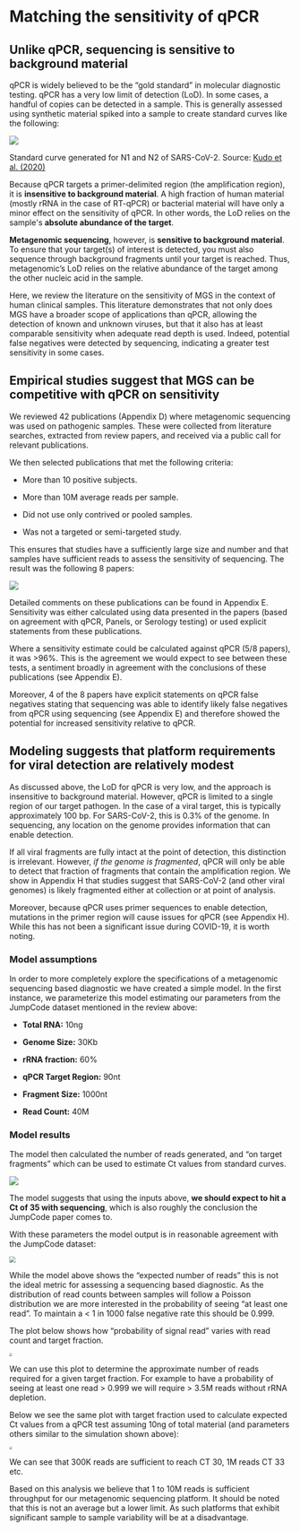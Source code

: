 # Matching the sensitivity of qPCR
## Unlike qPCR, sequencing is sensitive to background material

qPCR is widely believed to be the “gold standard” in molecular diagnostic testing. qPCR has a very low  limit of detection (LoD). In some cases, a handful of copies can be detected in a sample. This is generally assessed using synthetic material spiked into a sample to create standard curves like the following:

![](https://lh3.googleusercontent.com/45LCmGVIxaMMDK7f8jl2RiZNuIVEIuEclahtz6uLr3JEwCMaTThtwrw22ncYAjGE1Pr8hiHy2y_hM6zQozDO9BG_vlKGpmbrbq9xuh7tYmeQzkWmCDMMKSKE3rtWpskeMjY4YgE30T1fT30Oyrv2W4Y)

Standard curve generated for N1 and N2 of SARS-CoV-2. Source: [Kudo et al. (2020)](https://www.researchgate.net/publication/342273491_Detection_of_SARS-CoV-2_RNA_by_multiplex_RT-qPCR)

Because qPCR targets a primer-delimited region (the amplification region), it is **insensitive to background material**. A high fraction of human material (mostly rRNA in the case of RT-qPCR) or bacterial material will have only a minor effect on the sensitivity of qPCR. In other words, the LoD relies on the sample's **absolute abundance of the target**. 

**Metagenomic sequencing**, however, is **sensitive to background material**. To ensure that your target(s) of interest is detected, you must also sequence through background fragments until your target is reached. Thus, metagenomic’s LoD relies on the relative abundance of the target among the other nucleic acid in the sample.

Here, we review the literature on the sensitivity of MGS in the context of human clinical samples. This literature demonstrates that not only does MGS have a broader scope of applications than qPCR, allowing the detection of known and unknown viruses, but that it also has at least comparable sensitivity when adequate read depth is used. Indeed, potential false negatives were detected by sequencing, indicating a greater test sensitivity in some cases. 

## Empirical studies suggest that MGS can be competitive with qPCR on sensitivity

We reviewed 42 publications (Appendix D) where metagenomic sequencing was used on pathogenic samples. These were collected from literature searches, extracted from review papers, and received via a public call for relevant publications.

We then selected publications that met the following criteria:

-   More than 10 positive subjects.
    
-   More than 10M average reads per sample.
    
-   Did not use only contrived or pooled samples.
    
-   Was not a targeted or semi-targeted study.
    

This ensures that studies have a sufficiently large size and number and that samples have sufficient reads to assess the sensitivity of sequencing. The result was the following 8 papers:

![](https://lh6.googleusercontent.com/dbC9cBgpRMtVZbYGlGvO9fSZDJx3cBH3WOPsJXWuprzq2ydnI2WZVey-fbRxkPIZ4UhHMcFThCbrp2KjYHi_XHcOFi3F47XTYg0F-ah9-tO7fyE0s4wLn2KeZC9HVAyiD-sPDDT_kpvCde4llfsuwBk)

 Detailed comments on these publications can be found in Appendix E. Sensitivity was either calculated using data presented in the papers (based on agreement with qPCR, Panels, or Serology testing) or used explicit statements from these publications.

Where a sensitivity estimate could be calculated against qPCR (5/8 papers), it was >96%. This is the agreement we would expect to see between these tests, a sentiment broadly in agreement with the conclusions of these publications (see Appendix E).

Moreover, 4 of the 8 papers have explicit statements on qPCR false negatives stating that sequencing was able to identify likely false negatives from qPCR using sequencing (see Appendix E) and therefore showed the potential for increased sensitivity relative to qPCR.

## Modeling suggests that platform requirements for viral detection are relatively modest

As discussed above, the LoD for qPCR is very low, and the approach is insensitive to background material. However, qPCR is limited to a single region of our target pathogen. In the case of a viral target, this is typically approximately 100 bp. For SARS-CoV-2, this is 0.3% of the genome. In sequencing, any location on the genome provides information that can enable detection.

If all viral fragments are fully intact at the point of detection, this distinction is irrelevant. However, *if the genome is fragmented*, qPCR will only be able to detect that fraction of fragments that contain the amplification region. We show in Appendix H that studies suggest that SARS-CoV-2 (and other viral genomes) is likely fragmented either at collection or at point of analysis.

Moreover, because qPCR uses primer sequences to enable detection, mutations in the primer region will cause issues for qPCR (see Appendix H). While this has not been a significant issue during COVID-19, it is worth noting.

### Model assumptions

In order to more completely explore the specifications of a metagenomic sequencing based diagnostic we have created a simple model. In the first instance, we parameterize this model estimating our parameters from the JumpCode dataset mentioned in the review above: 

-   **Total RNA:** 10ng
    
-   **Genome Size:** 30Kb
    
-   **rRNA fraction:** 60%
    
-   **qPCR Target Region:** 90nt
    
-   **Fragment Size:** 1000nt
    
-   **Read Count:** 40M

### Model results
The model then calculated the number of reads generated, and “on target fragments” which can be used to estimate Ct values from standard curves.

![](https://lh6.googleusercontent.com/qjy568MhIsKtK70_KOFLLzolcjQAUHLD2a1wIQ1RDaXQVs3lyOHE0a5Z3hwMnhp-P_h8NcGiLt4BoheB3UfMAm7jx-cDDLiCfmpVsBE95OF1_CxVMOVikHnDOPL_oYRB-5v4mcwbpeCC1Ua4molgnvs)

The model suggests that using the inputs above, **we should expect to hit a Ct of 35 with sequencing**, which is also roughly the conclusion the JumpCode paper comes to.

With these parameters the model output is in reasonable agreement with the JumpCode dataset:

<img src="https://lh6.googleusercontent.com/n4vyC1rqYGc0McmkKkAmGRPCpCnrqgDVmekfS8h1WEWr4igQK89ZoVXKlBPwCwwT5ded4-cbmGqJdN8sIkZbPBrESEHXaiAPmRYm4KzYAQsCticL9MvBy9qTDc79ADpL5Ixs5XNAvhNxKBjqzKSECag" style="zoom: 70%;" />

While the model above shows the “expected number of reads” this is not the ideal metric for assessing a sequencing based diagnostic. As the distribution of read counts between samples will follow a Poisson distribution we are more interested in the probability of seeing “at least one read”. To maintain a < 1 in 1000 false negative rate this should be 0.999.

The plot below shows how “probability of signal read” varies with read count and target fraction. 

<img src="https://lh4.googleusercontent.com/V_2zvr8SkeYYrPlWU9q3sV5u3c5fiHHcoD7eFx8tpsx23JCYJDHVS6_5P77Duf3gwGFKt0KGK9Sqbhw5tksOS4gZenz6AGTAY1smbjW0jDd_NgfPhsiXFoGLxkq1IS_lRUdDLyXlwHxRW57DjVxV1aY" style="zoom:33%;" />

  

We can use this plot to determine the approximate number of reads required for a given target fraction. For example to have a probability of seeing at least one read > 0.999 we will require > 3.5M reads without rRNA depletion.

Below we see the same plot with target fraction used to calculate expected Ct values from a qPCR test assuming 10ng of total material (and parameters others similar to the simulation shown above):

  

<img src="https://lh4.googleusercontent.com/Cp_pOT9M-XlZKXdG4uzo6l3vzfK5ubauwzAMtLXIIuwJOAuukXWvvCUPKDL_NAr52syC3coTVcwnGmBUZJX36ZrJ7POuPox2uadYMB-bJQ073jP6yPJCJ-df2QSesSl922l7Qhj_yigMcqE0I88Ys2c" style="zoom:33%;" />

  

We can see that 300K reads are sufficient to reach CT 30, 1M reads CT 33 etc.

Based on this analysis we believe that 1 to 10M reads is sufficient throughput for our metagenomic sequencing platform. It should be noted that this is not an average but a lower limit. As such platforms that exhibit significant sample to sample variability will be at a disadvantage.
